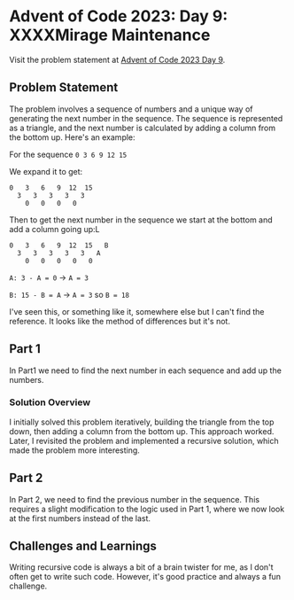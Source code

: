 # Advent of Code 2023: Day 9: XXXXMirage Maintenance

Visit the problem statement at [Advent of Code 2023 Day 9](https://adventofcode.com/2023/day/9).

## Problem Statement

The problem involves a sequence of numbers and a unique way of generating the next number in the sequence. The sequence is represented as a triangle, and the next number is calculated by adding a column from the bottom up. Here's an example:

For the sequence  `0 3 6 9 12 15`

We expand it to get:
```
0   3   6   9  12  15
  3   3   3   3   3
    0   0   0   0
```
Then to get the next number in the sequence we start at the bottom and add a column going up:L
```
0   3   6   9  12  15   B
  3   3   3   3   3   A
    0   0   0   0   0
```
`A: 3 - A = 0` ->   `A = 3`

`B: 15 - B = A` ->  `A = 3` so `B = 18`

I've seen this, or something like it, somewhere else but I can't find the reference.  It looks like the method of differences but it's not.

## Part 1

In Part1 we need to find the next number in each sequence and add up the numbers.

### Solution Overview

I initially solved this problem iteratively, building the triangle from the top down, then adding a column from the bottom up. This approach worked. Later, I revisited the problem and implemented a recursive solution, which made the problem more interesting.

## Part 2

In Part 2, we need to find the previous number in the sequence. This requires a slight modification to the logic used in Part 1, where we now look at the first numbers instead of the last.


## Challenges and Learnings

Writing recursive code is always a bit of a brain twister for me, as I don't often get to write such code. However, it's good practice and always a fun challenge.
